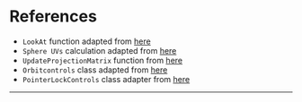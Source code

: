 # References

* `LookAt` function adapted from [here][0]
* `Sphere UVs` calculation adapted from [here][1]
* `UpdateProjectionMatrix` function from [here][2]
* `Orbitcontrols` class adapted from [here][3]
* `PointerLockControls` class adapter from [here][4]

---

[0]: <https://www.scratchapixel.com/lessons/mathematics-physics-for-computer-graphics/lookat-function> (look-at-function)
[1]: <https://github.com/mrdoob/three.js/blob/46fb35af1fb86fb014bf1271c7452c113024420b/src/geometries/SphereGeometry.js#L51> (uv-calculation-threejs)
[2]: <https://github.com/mrdoob/three.js/blob/a628b7f5110414cdbaa4e6d7966a9cda560e50c6/src/cameras/PerspectiveCamera.js#L179> (perspective-camera-update-proj-func)
[3]: <https://github.com/mrdoob/three.js/blob/dev/examples/jsm/controls/OrbitControls.js> (orbit-controls-threejs)
[4]: <https://github.com/mrdoob/three.js/blob/dev/examples/jsm/controls/PointerLockControls.js> (pointer-lock-controls-threejs)
